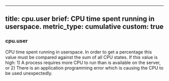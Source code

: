 
---
title: cpu.user
brief: CPU time spent running in userspace.
metric_type: cumulative
custom: true
---
### cpu.user

CPU time spent running in userspace. In order to get a percentage this value must be compared against the sum of all CPU states. If this value is high: 1) A process requires more CPU to run than is available on the server, or 2) There is an application programming error which is causing the CPU to be used unexpectedly.

